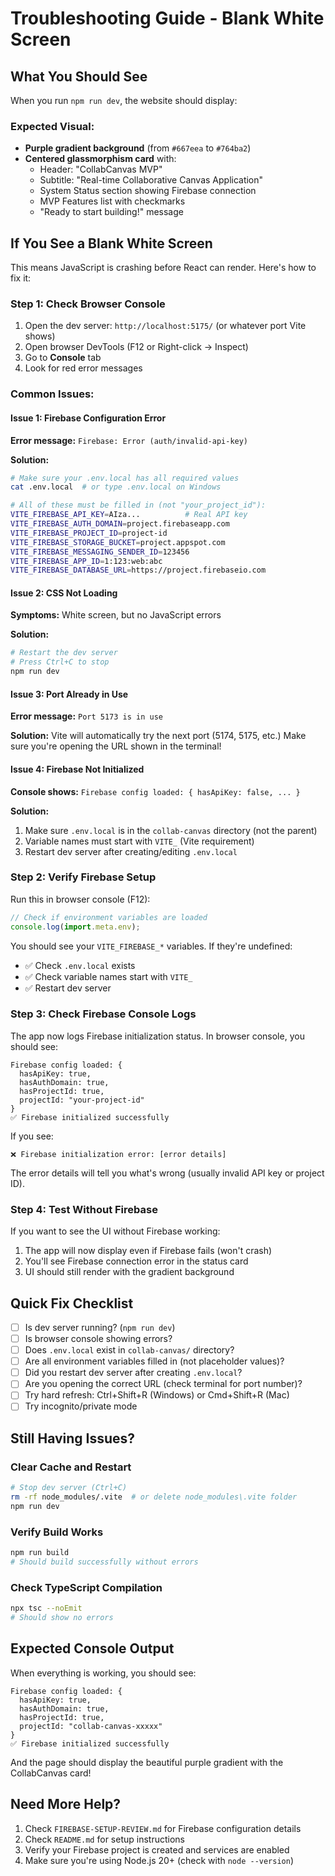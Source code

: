 # Troubleshooting Guide - Blank White Screen

## What You Should See

When you run `npm run dev`, the website should display:

### Expected Visual:
- **Purple gradient background** (from `#667eea` to `#764ba2`)
- **Centered glassmorphism card** with:
  - Header: "CollabCanvas MVP"
  - Subtitle: "Real-time Collaborative Canvas Application"
  - System Status section showing Firebase connection
  - MVP Features list with checkmarks
  - "Ready to start building!" message

## If You See a Blank White Screen

This means JavaScript is crashing before React can render. Here's how to fix it:

### Step 1: Check Browser Console

1. Open the dev server: `http://localhost:5175/` (or whatever port Vite shows)
2. Open browser DevTools (F12 or Right-click → Inspect)
3. Go to **Console** tab
4. Look for red error messages

### Common Issues:

#### Issue 1: Firebase Configuration Error
**Error message:** `Firebase: Error (auth/invalid-api-key)`

**Solution:**
```bash
# Make sure your .env.local has all required values
cat .env.local  # or type .env.local on Windows

# All of these must be filled in (not "your_project_id"):
VITE_FIREBASE_API_KEY=AIza...          # Real API key
VITE_FIREBASE_AUTH_DOMAIN=project.firebaseapp.com
VITE_FIREBASE_PROJECT_ID=project-id
VITE_FIREBASE_STORAGE_BUCKET=project.appspot.com
VITE_FIREBASE_MESSAGING_SENDER_ID=123456
VITE_FIREBASE_APP_ID=1:123:web:abc
VITE_FIREBASE_DATABASE_URL=https://project.firebaseio.com
```

#### Issue 2: CSS Not Loading
**Symptoms:** White screen, but no JavaScript errors

**Solution:**
```bash
# Restart the dev server
# Press Ctrl+C to stop
npm run dev
```

#### Issue 3: Port Already in Use
**Error message:** `Port 5173 is in use`

**Solution:** Vite will automatically try the next port (5174, 5175, etc.)
Make sure you're opening the URL shown in the terminal!

#### Issue 4: Firebase Not Initialized
**Console shows:** `Firebase config loaded: { hasApiKey: false, ... }`

**Solution:**
1. Make sure `.env.local` is in the `collab-canvas` directory (not the parent)
2. Variable names must start with `VITE_` (Vite requirement)
3. Restart dev server after creating/editing `.env.local`

### Step 2: Verify Firebase Setup

Run this in browser console (F12):
```javascript
// Check if environment variables are loaded
console.log(import.meta.env);
```

You should see your `VITE_FIREBASE_*` variables. If they're undefined:
- ✅ Check `.env.local` exists
- ✅ Check variable names start with `VITE_`
- ✅ Restart dev server

### Step 3: Check Firebase Console Logs

The app now logs Firebase initialization status. In browser console, you should see:

```
Firebase config loaded: {
  hasApiKey: true,
  hasAuthDomain: true,
  hasProjectId: true,
  projectId: "your-project-id"
}
✅ Firebase initialized successfully
```

If you see:
```
❌ Firebase initialization error: [error details]
```

The error details will tell you what's wrong (usually invalid API key or project ID).

### Step 4: Test Without Firebase

If you want to see the UI without Firebase working:

1. The app will now display even if Firebase fails (won't crash)
2. You'll see Firebase connection error in the status card
3. UI should still render with the gradient background

## Quick Fix Checklist

- [ ] Is dev server running? (`npm run dev`)
- [ ] Is browser console showing errors?
- [ ] Does `.env.local` exist in `collab-canvas/` directory?
- [ ] Are all environment variables filled in (not placeholder values)?
- [ ] Did you restart dev server after creating `.env.local`?
- [ ] Are you opening the correct URL (check terminal for port number)?
- [ ] Try hard refresh: Ctrl+Shift+R (Windows) or Cmd+Shift+R (Mac)
- [ ] Try incognito/private mode

## Still Having Issues?

### Clear Cache and Restart

```bash
# Stop dev server (Ctrl+C)
rm -rf node_modules/.vite  # or delete node_modules\.vite folder
npm run dev
```

### Verify Build Works

```bash
npm run build
# Should build successfully without errors
```

### Check TypeScript Compilation

```bash
npx tsc --noEmit
# Should show no errors
```

## Expected Console Output

When everything is working, you should see:

```
Firebase config loaded: {
  hasApiKey: true,
  hasAuthDomain: true, 
  hasProjectId: true,
  projectId: "collab-canvas-xxxxx"
}
✅ Firebase initialized successfully
```

And the page should display the beautiful purple gradient with the CollabCanvas card!

## Need More Help?

1. Check `FIREBASE-SETUP-REVIEW.md` for Firebase configuration details
2. Check `README.md` for setup instructions
3. Verify your Firebase project is created and services are enabled
4. Make sure you're using Node.js 20+ (check with `node --version`)

